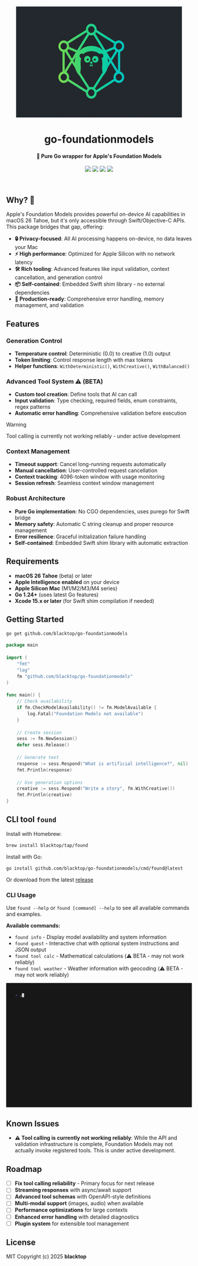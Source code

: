 <p align="center">
  <picture>
  <source media="(prefers-color-scheme: dark)" srcset="docs/logo-dark.png" height="300">
  <source media="(prefers-color-scheme: light)" srcset="docs/logo-light.png" height="300">
  <img alt="Fallback logo" src="docs/logo-dark.png" height="300">
</picture>

  <h1 align="center">go-foundationmodels</h1>
  <h4><p align="center">🚀 Pure Go wrapper for Apple's Foundation Models
</p></h4>
  <p align="center">
    <a href="https://github.com/blacktop/go-foundationmodels/actions" alt="Actions">
          <img src="https://github.com/blacktop/go-foundationmodels/actions/workflows/go.yml/badge.svg" /></a>
    <a href="https://github.com/blacktop/go-foundationmodels/releases/latest" alt="Downloads">
          <img src="https://img.shields.io/github/downloads/blacktop/go-foundationmodels/total.svg" /></a>
    <a href="https://github.com/blacktop/go-foundationmodels/releases" alt="GitHub Release">
          <img src="https://img.shields.io/github/release/blacktop/go-foundationmodels.svg" /></a>
    <a href="http://doge.mit-license.org" alt="LICENSE">
          <img src="https://img.shields.io/:license-mit-blue.svg" /></a>
</p>
<br>

## Why? 🤔

Apple's Foundation Models provides powerful on-device AI capabilities in macOS 26 Tahoe, but it's only accessible through Swift/Objective-C APIs. This package bridges that gap, offering:

- **🔒 Privacy-focused**: All AI processing happens on-device, no data leaves your Mac
- **⚡ High performance**: Optimized for Apple Silicon with no network latency
- **🛠️ Rich tooling**: Advanced features like input validation, context cancellation, and generation control
- **📦 Self-contained**: Embedded Swift shim library - no external dependencies
- **🎯 Production-ready**: Comprehensive error handling, memory management, and validation

## Features

### Generation Control
- **Temperature control**: Deterministic (0.0) to creative (1.0) output
- **Token limiting**: Control response length with max tokens
- **Helper functions**: `WithDeterministic()`, `WithCreative()`, `WithBalanced()`

### Advanced Tool System ⚠️ **(BETA)**
- **Custom tool creation**: Define tools that AI can call
- **Input validation**: Type checking, required fields, enum constraints, regex patterns
- **Automatic error handling**: Comprehensive validation before execution

> [!WARNING]
> Tool calling is currently not working reliably - under active development

### Context Management
- **Timeout support**: Cancel long-running requests automatically
- **Manual cancellation**: User-controlled request cancellation
- **Context tracking**: 4096-token window with usage monitoring
- **Session refresh**: Seamless context window management

### Robust Architecture
- **Pure Go implementation**: No CGO dependencies, uses purego for Swift bridge
- **Memory safety**: Automatic C string cleanup and proper resource management
- **Error resilience**: Graceful initialization failure handling
- **Self-contained**: Embedded Swift shim library with automatic extraction

## Requirements

* **macOS 26 Tahoe** (beta) or later
* **Apple Intelligence enabled** on your device
* **Apple Silicon Mac** (M1/M2/M3/M4 series)
* **Go 1.24+** (uses latest Go features)
* **Xcode 15.x or later** (for Swift shim compilation if needed)

## Getting Started

```bash
go get github.com/blacktop/go-foundationmodels
```

```go
package main

import (
    "fmt"
    "log"
    fm "github.com/blacktop/go-foundationmodels"
)

func main() {
    // Check availability
    if fm.CheckModelAvailability() != fm.ModelAvailable {
        log.Fatal("Foundation Models not available")
    }

    // Create session
    sess := fm.NewSession()
    defer sess.Release()

    // Generate text
    response := sess.Respond("What is artificial intelligence?", nil)
    fmt.Println(response)

    // Use generation options
    creative := sess.Respond("Write a story", fm.WithCreative())
    fmt.Println(creative)
}
```

## CLI tool `found`

Install with Homebrew:

```bash
brew install blacktop/tap/found
```

Install with Go:

```bash
go install github.com/blacktop/go-foundationmodels/cmd/found@latest
```

Or download from the latest [release](https://github.com/blacktop/go-foundationmodels/releases/latest)

### CLI Usage

Use `found --help` or `found [command] --help` to see all available commands and examples.

**Available commands:**
- `found info` - Display model availability and system information
- `found quest` - Interactive chat with optional system instructions and JSON output
- `found tool calc` - Mathematical calculations (⚠️ BETA - may not work reliably)
- `found tool weather` - Weather information with geocoding (⚠️ BETA - may not work reliably)

![demo](vhs.gif)

## Known Issues

- **⚠️ Tool calling is currently not working reliably**: While the API and validation infrastructure is complete, Foundation Models may not actually invoke registered tools. This is under active development.

## Roadmap

- [ ] **Fix tool calling reliability** - Primary focus for next release
- [ ] **Streaming responses** with async/await support
- [ ] **Advanced tool schemas** with OpenAPI-style definitions
- [ ] **Multi-modal support** (images, audio) when available
- [ ] **Performance optimizations** for large contexts
- [ ] **Enhanced error handling** with detailed diagnostics
- [ ] **Plugin system** for extensible tool management

## License

MIT Copyright (c) 2025 **blacktop**
